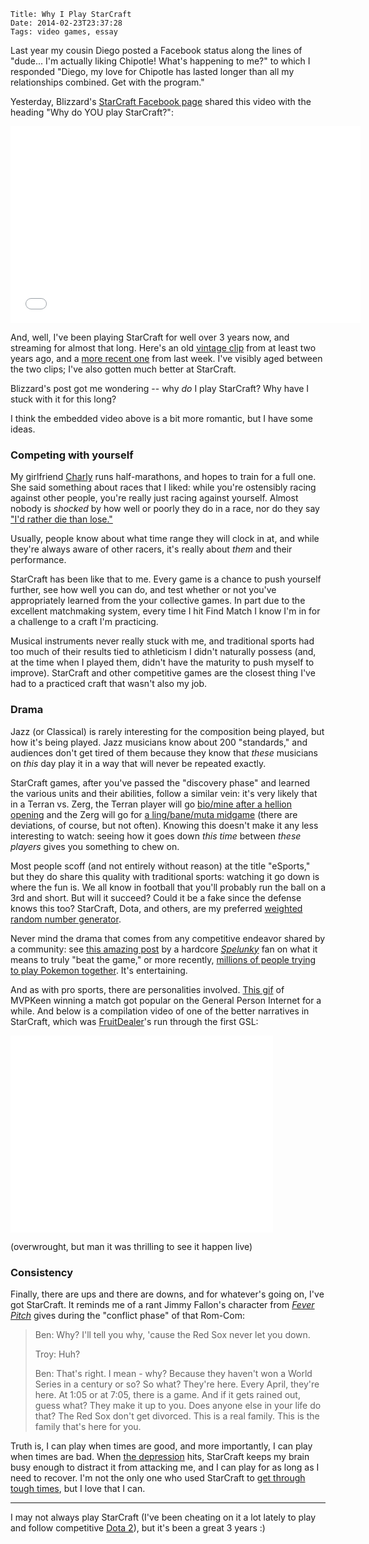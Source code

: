     Title: Why I Play StarCraft
    Date: 2014-02-23T23:37:28
    Tags: video games, essay

Last year my cousin Diego posted a Facebook status along the lines of "dude...
I'm actually liking Chipotle! What's happening to me?" to which I responded
"Diego, my love for Chipotle has lasted longer than all my relationships
combined. Get with the program."

Yesterday, Blizzard's [StarCraft Facebook page][1] shared this video with the
heading "Why do YOU play StarCraft?":


<iframe width="560" height="315" src="//www.youtube.com/embed/eetGJMLrFwE"
frameborder="0" allowfullscreen></iframe>


And, well, I've been playing StarCraft for well over 3 years now, and streaming
for almost that long. Here's an old [vintage clip][2] from at least two years
ago, and a [more recent one][3] from last week. I've visibly aged between the
two clips; I've also gotten much better at StarCraft.

Blizzard's post got me wondering -- why _do_ I play StarCraft? Why have I stuck
with it for this long?

I think the embedded video above is a bit more romantic, but I have some ideas.

<!-- more -->

### Competing with yourself

My girlfriend [Charly][4] runs half-marathons, and hopes to train for a full
one. She said something about races that I liked: while you're ostensibly racing
against other people, you're really just racing against yourself. Almost nobody
is _shocked_ by how well or poorly they do in a race, nor do they say ["I'd
rather die than lose."][17]

Usually, people know about what time range they will clock in at, and while
they're always aware of other racers, it's really about _them_ and their
performance.

StarCraft has been like that to me. Every game is a chance to push yourself
further, see how well you can do, and test whether or not you've appropriately
learned from the your collective games. In part due to the excellent matchmaking
system, every time I hit Find Match I know I'm in for a challenge to a craft I'm
practicing.

Musical instruments never really stuck with me, and traditional sports had too
much of their results tied to athleticism I didn't naturally possess (and, at
the time when I played them, didn't have the maturity to push myself to improve).
StarCraft and other competitive games are the closest thing I've had to a practiced
craft that wasn't also my job.

### Drama

Jazz (or Classical) is rarely interesting for the composition being played, but
how it's being played. Jazz musicians know about 200 "standards," and audiences
don't get tired of them because they know that _these_ musicians on _this_ day
play it in a way that will never be repeated exactly.

StarCraft games, after you've passed the "discovery phase" and learned the
various units and their abilities, follow a similar vein: it's very likely that
in a Terran vs. Zerg, the Terran player will go [bio/mine after a hellion opening][5]
and the Zerg will go for [a ling/bane/muta midgame][6] (there are deviations, of
course, but not often). Knowing this doesn't make it any less interesting to
watch: seeing how it goes down _this time_ between _these players_ gives you
something to chew on.

Most people scoff (and not entirely without reason) at the title "eSports," but
they do share this quality with traditional sports: watching it go down is where
the fun is. We all know in football that you'll probably run the ball on a 3rd
and short. But will it succeed? Could it be a fake since the defense knows this
too? StarCraft, Dota, and others, are my preferred [weighted random number
generator][7].

Never mind the drama that comes from any competitive endeavor shared by a
community: see [this amazing post][8] by a hardcore [_Spelunky_][9] fan on what
it means to truly "beat the game," or more recently, [millions of people trying
to play Pokemon together][10]. It's entertaining.

And as with pro sports, there are personalities involved. [This gif][16] of MVPKeen
winning a match got popular on the General Person Internet for a while. And below
is a compilation video of one of the better narratives in StarCraft, which was
[FruitDealer][14]'s run through the first GSL:

<iframe width="420" height="315" src="//www.youtube.com/embed/WrfzEO2yTe0"
frameborder="0" allowfullscreen></iframe>

(overwrought, but man it was thrilling to see it happen live)

### Consistency

Finally, there are ups and there are downs, and for whatever's going on, I've
got StarCraft. It reminds me of a rant Jimmy Fallon's character from
[_Fever Pitch_][11] gives during the "conflict phase" of that Rom-Com:

> Ben: Why? I'll tell you why, 'cause the Red Sox never let you down.
>
> Troy: Huh?
> 
> Ben: That's right. I mean - why? Because they haven't won a World Series in a
> century or so? So what? They're here. Every April, they're here. At 1:05 or at
> 7:05, there is a game. And if it gets rained out, guess what? They make it up to
> you. Does anyone else in your life do that? The Red Sox don't get divorced. This
> is a real family. This is the family that's here for you. 

Truth is, I can play when times are good, and more importantly, I can play when
times are bad. When [the depression][12] hits, StarCraft keeps my brain busy
enough to distract it from attacking me, and I can play for as long as I need to
recover. I'm not the only one who used StarCraft to [get through tough times][13],
but I love that I can.

---

I may not always play StarCraft (I've been cheating on it a lot lately to play
and follow competitive [Dota 2][15]), but it's been a great 3 years :)

   [1]: https://www.facebook.com/StarCraft
   [2]: http://www.twitch.tv/sicp/b/303213464
   [3]: http://www.twitch.tv/sicp/b/498530762
   [4]: http://charlyevonsimpson.com/
   [5]: http://www.teamliquid.net/forum/viewmessage.php?topic_id=425617
   [6]: http://www.teamliquid.net/forum/viewmessage.php?topic_id=428262#1.0
   [7]: http://xkcd.com/904/
   [8]: http://www.polygon.com/2013/12/23/5227726/anatomy-of-a-spelunky-miracle-or-how-the-internet-finally-beat
   [9]: http://spelunkyworld.com/
   [10]: http://www.wired.com/gamelife/2014/02/twitch-plays-pokemon/
   [11]: http://www.imdb.com/title/tt0332047/
   [12]: http://morepaul.com/2013/10/on-depression-mine.html
   [13]: http://www.reddit.com/r/starcraft/comments/1g4ky1/starcraft_2_saved_my_life/
   [14]: http://wiki.teamliquid.net/starcraft2/FruitDealer
   [15]: http://blog.dota2.com/
   [16]: http://gfycat.com/EvergreenPeacefulHylaeosaurus
   [17]: http://www.reddit.com/r/starcraft/comments/1w8g03/hi_im_complexity_qxc_starcraft_2_terran_progamer/cezqcli
